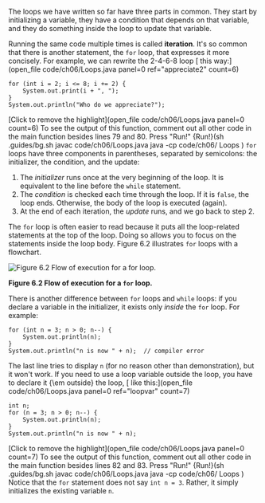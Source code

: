The loops we have written so far have three parts in common. They start by initializing a variable, they have a condition that depends on that variable, and they do something inside the loop to update that variable.


Running the same code multiple times is called **iteration**. It's so common that there is another statement, the `for` loop, that expresses it more concisely. For example, we can rewrite the 2-4-6-8 loop [ this way:](open_file code/ch06/Loops.java panel=0 ref="appreciate2" count=6)


```code
for (int i = 2; i <= 8; i += 2) {
    System.out.print(i + ", ");
}
System.out.println("Who do we appreciate?");
```

[Click to remove the highlight](open_file code/ch06/Loops.java panel=0 count=6)
 To see the output of this function, comment out all other code in the main function besides lines 79 and 80. Press "Run!"
{Run!}(sh .guides/bg.sh javac code/ch06/Loops.java java -cp code/ch06/ Loops )
 `for` loops have three components in parentheses, separated by semicolons: the initializer, the condition, and the update:



1. The *initializer* runs once at the very beginning of the loop. It is equivalent to the line before the `while` statement.
1. The *condition* is checked each time through the loop. If it is `false`, the loop ends. Otherwise, the body of the loop is executed (again).
1. At the end of each iteration, the *update* runs, and we go back to step 2.



The `for` loop is often easier to read because it puts all the loop-related statements at the top of the loop. Doing so allows you to focus on the statements inside the loop body. Figure 6.2 illustrates `for` loops with a flowchart.


![Figure 6.2 Flow of execution for a `for` loop.](figs/for.jpg)

**Figure 6.2 Flow of execution for a `for` loop.**

There is another difference between `for` loops and `while` loops: if you declare a variable in the initializer, it exists only *inside* the `for` loop. For example:

```code
for (int n = 3; n > 0; n--) {
    System.out.println(n);
}
System.out.println("n is now " + n);  // compiler error
```

The last line tries to display `n` (for no reason other than demonstration), but it won't work. If you need to use a loop variable outside the loop, you have to declare it {\em outside} the loop, [ like this:](open_file code/ch06/Loops.java panel=0 ref="loopvar" count=7)


```code
int n;
for (n = 3; n > 0; n--) {
    System.out.println(n);
}
System.out.println("n is now " + n);
```

[Click to remove the highlight](open_file code/ch06/Loops.java panel=0 count=7)
 To see the output of this function, comment out all other code in the main function besides lines 82 and 83. Press "Run!"
{Run!}(sh .guides/bg.sh javac code/ch06/Loops.java java -cp code/ch06/ Loops )
 Notice that the `for` statement does not say `int n = 3`. Rather, it simply initializes the existing variable `n`.